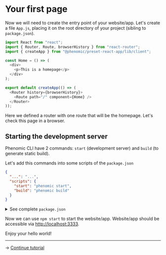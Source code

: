 # Your first page

Now we will need to create the entry point of your website/app. Let's create a
file `App.js`, placing it on the root directory of your project (sibling to
`package.json`).

```js
import React from "react";
import { Router, Route, browserHistory } from "react-router";
import { createApp } from "@phenomic/preset-react-app/lib/client";

const Home = () => (
  <div>
    <p>This is a homepage</p>
  </div>
);

export default createApp(() => (
  <Router history={browserHistory}>
    <Route path="/" component={Home} />
  </Router>
));
```

Here we defined a router with one route that will be the homepage. Let's check
this page in a browser.

## Starting the development server

Phenomic CLI have 2 commands: `start` (development server) and `build` (to
generate static build).

Let's add this commands into some scripts of the `package.json`

```json
{
  "...": "...",
  "scripts": {
    "start": "phenomic start",
    "build": "phenomic build"
  }
}
```

<details>
<summary>See complete <code>package.json</code></summary>

```json
{
  "private": true,
  "devDependencies": {
    "@phenomic/core": "^1.0.0-alpha.1",
    "@phenomic/cli": "^1.0.0-alpha.1",
    "@phenomic/preset-react-app": "^1.0.0-alpha.1",
    "react": "^16.0.0",
    "react-dom": "^16.0.0",
    "react-router": "^3.2.0"
  },
  "phenomic": {
    "presets": ["@phenomic/preset-react-app"]
  },
  "scripts": {
    "start": "phenomic start",
    "build": "phenomic build"
  }
}
```

</details>

Now we can use `npm start` to start the website/app. Website/app should be
accessible via [http://localhost:3333](http://localhost:3333).

Enjoy your hello world!

---

→ [Continue tutorial](3.md)
